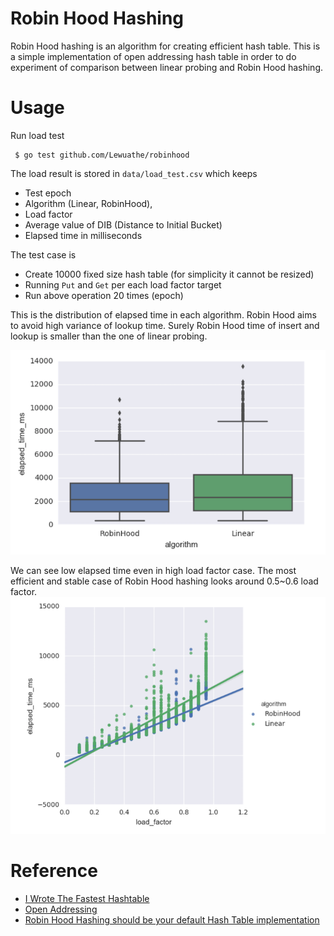 Robin Hood Hashing
====

Robin Hood hashing is an algorithm for creating efficient hash table.
This is a simple implementation of open addressing hash table in order to do experiment 
of comparison between linear probing and Robin Hood hashing.
  
# Usage

Run load test

```
 $ go test github.com/Lewuathe/robinhood
```

The load result is stored in `data/load_test.csv` which keeps 
- Test epoch
- Algorithm (Linear, RobinHood),
- Load factor
- Average value of DIB (Distance to Initial Bucket)
- Elapsed time in milliseconds

The test case is 
- Create 10000 fixed size hash table (for simplicity it cannot be resized)
- Running `Put` and `Get` per each load factor target
- Run above operation 20 times (epoch) 

This is the distribution of elapsed time in each algorithm. Robin Hood aims to avoid high variance 
of lookup time. Surely Robin Hood time of insert and lookup is smaller than the one of linear probing. 

![Elapsed time distribution](./image/elapsed_time_ms_distribution.png)

We can see low elapsed time even in high load factor case. The most efficient and stable case of 
Robin Hood hashing looks around 0.5~0.6 load factor. 
![Elapsed time distribution](./image/elapsed_time_vs_load_factor.png)

# Reference

- [I Wrote The Fastest Hashtable](https://probablydance.com/2017/02/26/i-wrote-the-fastest-hashtable/)
- [Open Addressing](https://en.wikipedia.org/wiki/Open_addressing)
- [Robin Hood Hashing should be your default Hash Table implementation](https://www.sebastiansylvan.com/post/robin-hood-hashing-should-be-your-default-hash-table-implementation/)
